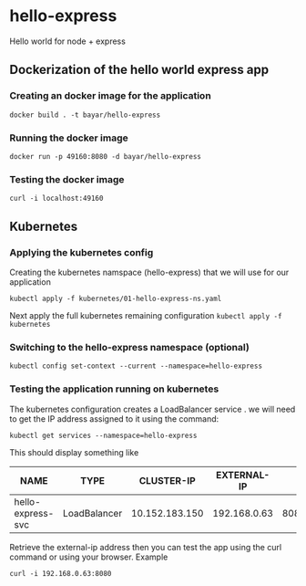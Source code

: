# hello-express
Hello world for node + express

## Dockerization of the hello world express app

### Creating an docker image for the application
```docker build . -t bayar/hello-express```

### Running the docker image
```docker run -p 49160:8080 -d bayar/hello-express```

### Testing the docker image
```curl -i localhost:49160```

## Kubernetes

### Applying the kubernetes config
Creating the kubernetes namspace (hello-express) that we will use for our application 

```kubectl apply -f kubernetes/01-hello-express-ns.yaml```

Next apply the full kubernetes remaining configuration 
```kubectl apply -f kubernetes```

### Switching to the hello-express namespace (optional)
```kubectl config set-context --current --namespace=hello-express```

### Testing the application running on kubernetes
The kubernetes configuration creates a LoadBalancer service . we will need to get the IP address assigned to it using the command:

```kubectl get services --namespace=hello-express```

This should display something like

|NAME|                TYPE|           CLUSTER-IP|       EXTERNAL-IP|    PORT(S)|          AGE|
| -- |------------------- | ------------------- | ---------------- | --------- | ----------- |
|hello-express-svc|   LoadBalancer|   10.152.183.150|   192.168.0.63|   8080:30123/TCP|   11m|

Retrieve the external-ip address then you can test the app using the curl command or using your browser. Example

```curl -i 192.168.0.63:8080```
 
